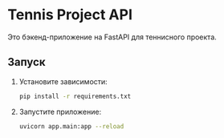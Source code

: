 # Tennis Project API

Это бэкенд-приложение на FastAPI для теннисного проекта.

## Запуск

1. Установите зависимости:

    ```bash
    pip install -r requirements.txt
    ```

2. Запустите приложение:

    ```bash
    uvicorn app.main:app --reload
    ```